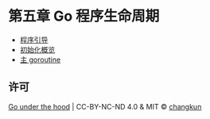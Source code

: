 # 第五章 Go 程序生命周期

- [程序引导](./boot.md)
- [初始化概览](./init.md)
- [主 goroutine](./main.md)

## 许可

[Go under the hood](https://github.com/changkun/go-under-the-hood) | CC-BY-NC-ND 4.0 & MIT &copy; [changkun](https://changkun.de)

